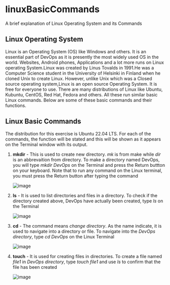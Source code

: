 # linuxBasicCommands
A brief explanation of Linux Operating System and its Commands
## Linux Operating System  
Linux is an Operating System (OS) like Windows and others. It is an essential part of DevOps as it is presently the most widely used OS in the world. Websites, Android phones, Applications and a lot more runs on Linux operating System.Linux was created by Linus Tovalds in 1991.He was a Computer Science student in the University of Helsinki in Finland when he cloned Unix to create Linux. However, unlike Unix which was a Closed source operating system,Linux is an open source Operating System. It is free for everyone to use. There are many distributions of Linux like Ubuntu, Kubuntu, CentOS, Red Hat, Fedora and others. All these run similar basic Linux commands. Below are some of these basic commands and their functions.  

## Linux Basic Commands  
The distribution for this exercise is Ubuntu 22.04 LTS. For each of the commands, the function will be stated and this will be shown as it appears on the Terminal window with its output.  

1. **mkdir** - This is used to create new directory. *mk* is from make while *dir* is an abbrevaition from directory.
   To make a directory named DevOps, you will type *mkdir DevOps* on the Terminal and press the Return buttton on your keyboard. Note that to run any command on the Linux terminal, you
   must press the Return button after typing the command

   ![image](https://github.com/Yemmy-Oye/linuxBasicCommands/assets/129787413/b6df9eca-5774-4792-827c-226ae2ab6401)


2. **ls** - It is used to list directories and files in a directory.
   To check if the directory created above, DevOps have actually been created, type *ls* on the Terminal

   ![image](https://github.com/Yemmy-Oye/linuxBasicCommands/assets/129787413/b5d87da9-b05a-4390-9b69-efe657489b3b)

     

3. **cd** - The command means *change directory*. As the name indicate, it is used to navigate into a directory or file.
   To navigate into the *DevOps directory*, type *cd DevOps* on the Linux Terminal

   ![image](https://github.com/Yemmy-Oye/linuxBasicCommands/assets/129787413/f7cc2b24-6ee8-49ad-8a7d-197850d74d35)

4. **touch** - It is used for creating files in directories. To create a file named *file1* in *DevOps directory*, type *touch file1* and use *ls* to confirm that the file has been 
   created

   ![image](https://github.com/Yemmy-Oye/linuxBasicCommands/assets/129787413/7316087e-c612-4f79-9c4b-3ef8588ebe91)

   


    
